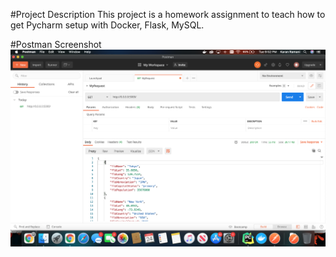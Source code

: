 #Project Description
This project is a homework assignment to teach how to get Pycharm setup with Docker, Flask, MySQL.

#Postman Screenshot
![postman request output](screenshots/postman.png)
 